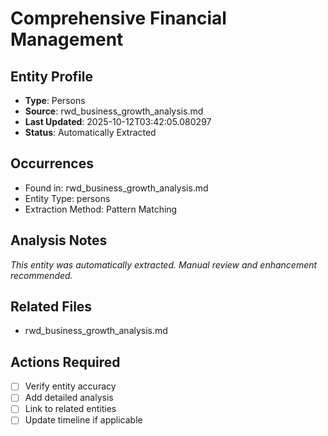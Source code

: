 # Comprehensive Financial Management

## Entity Profile
- **Type**: Persons
- **Source**: rwd_business_growth_analysis.md
- **Last Updated**: 2025-10-12T03:42:05.080297
- **Status**: Automatically Extracted

## Occurrences
- Found in: rwd_business_growth_analysis.md
- Entity Type: persons
- Extraction Method: Pattern Matching

## Analysis Notes
*This entity was automatically extracted. Manual review and enhancement recommended.*

## Related Files
- rwd_business_growth_analysis.md

## Actions Required
- [ ] Verify entity accuracy
- [ ] Add detailed analysis
- [ ] Link to related entities
- [ ] Update timeline if applicable

